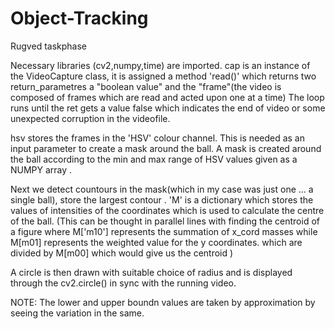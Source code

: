 # Object-Tracking
Rugved taskphase

Necessary libraries (cv2,numpy,time) are imported.
cap is an instance of the VideoCapture class, it is assigned a method 'read()' which returns two return_parametres
a "boolean value" and the "frame"(the video is composed of frames which are read and acted upon one at a time)
The loop runs until the ret gets a value false which indicates the end of video or some unexpected corruption in the videofile.

hsv stores the frames in the 'HSV' colour channel. This is needed as an input parameter to create a mask around the ball.
A mask is created around the ball according to the min and max range of HSV values given as a NUMPY array .

Next we detect countours in the mask(which in my case was just one ... a single ball), store the largest contour .
'M' is a dictionary which stores the values of intensities of the coordinates which is used to calculate the centre of the ball.
(This can be thought in parallel lines with finding the centroid of a figure where M['m10'] represents the summation of x_cord masses while M[m01] represents the weighted value for the y coordinates.
which are divided by M[m00] which would give us the centroid ) 

A circle is then drawn with suitable choice of radius and is displayed through the cv2.circle() in sync with the running video.


NOTE:
The lower and upper boundn values are taken by approximation by seeing the variation in the same.
